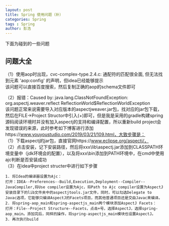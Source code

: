 ```yaml
---
layout: post
title: Spring 使用问题（补）
categories: Spring
tags : Spring
author: 彭浩
---
```


下面为碰到的一些问题
## 问题大全

（1）使用aop时出现，cvc-complex-type.2.4.c: 通配符的匹配很全面, 但无法找到元素 'aop:config' 的声明，但idea已经能够提示  
  该问题可以直接百度搜索，然后复制正确的aop的schema文件即可

（2）报错：Caused by: java.lang.ClassNotFoundException: org.aspectj.weaver.reflect ReflectionWorld$ReflectionWorldException  
该问题正常来说需要导入对应版本的aspectjweaver.jar包，找对应的jar包下载，然后在FILE->Project Structor中引入(+)即可，但是我是采用的gradle构建spring源码阅读环境时并没有加入aspectj的支持和编译配置，所以重新build project会发现错误的来源，此时参考如下博客进行添加https://www.youyoustudio.com/2019/03/21/109.html，大致步骤是：  
（1）下载aspectj的jar包，直接官网https://www.eclipse.org/aspectj/，  
（2）点击安装，记下安装路径，然后将xxx\lib\aspectj.jar添加到CLASSPATH环境变量中（jdk环境会的配置），以及将xxx\bin添加到PATH环境中，在cmd中使用ajc判断是否安装成功  
（3）在idea中project structer中进行如下步骤

    1. 将Idea的编译器设置为Ajc：
    打开：IDEA--Preferences--Build,Execution,Deployment--Compiler--JavaCompiler,将Use compiler设置为Ajc，将Path to Ajc compiler设置为AspectJ安装目录下的lib文件夹中的aspectjtools.jar文件，同时，可以勾选Delegate to Javac选项，它能够只编译AspectJ的Facets项目，而其他普通项目还是交由Javac来编译。
    2. 将spring-aop_main和spring-aspectjs_main两个模块添加AspectJ Facets：
    打开：File--Project Structure--Facets，点击+号，选择AspectJ，选择spring-aop_main。添加完后，同样的操作，将spring-aspectjs_main模块也设置AspectJ。
    3. 再次执行build